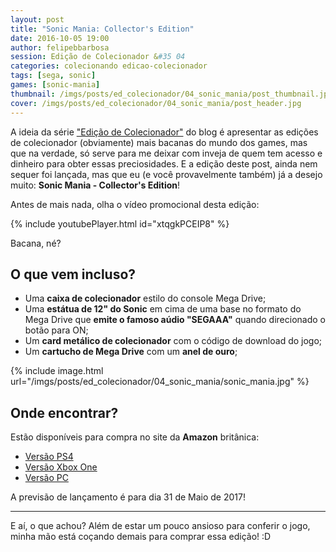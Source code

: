 ```yaml
---
layout: post
title: "Sonic Mania: Collector's Edition"
date: 2016-10-05 19:00
author: felipebbarbosa
session: Edição de Colecionador &#35 04
categories: colecionando edicao-colecionador
tags: [sega, sonic]
games: [sonic-mania]
thumbnail: /imgs/posts/ed_colecionador/04_sonic_mania/post_thumbnail.jpg
cover: /imgs/posts/ed_colecionador/04_sonic_mania/post_header.jpg
---
```


A ideia da série ["Edição de Colecionador"](/colecionando/edicao-colecionador/) do blog é apresentar as edições de colecionador (obviamente) mais bacanas do mundo dos games, mas que na verdade, só serve para me deixar com inveja de quem tem acesso e dinheiro para obter essas preciosidades. E a edição deste post, ainda nem sequer foi lançada, mas que eu (e você provavelmente também) já a desejo muito: **Sonic Mania - Collector's Edition**!

<!--more-->

Antes de mais nada, olha o vídeo promocional desta edição:

{% include youtubePlayer.html id="xtqgkPCEIP8" %}

Bacana, né?

## O que vem incluso?

- Uma **caixa de colecionador** estilo do console Mega Drive;
- Uma **estátua de 12" do Sonic** em cima de uma base no formato do Mega Drive que **emite o famoso aúdio "SEGAAA"** quando direcionado o botão para ON;
- Um **card metálico de colecionador** com o código de download do jogo;
- Um **cartucho de Mega Drive** com um **anel de ouro**;

{% include image.html url="/imgs/posts/ed_colecionador/04_sonic_mania/sonic_mania.jpg" %}

## Onde encontrar?

Estão disponíveis para compra no site da **Amazon** britânica:

- [Versão PS4](https://www.amazon.com/gp/product/B01LVZ7YXP)
- [Versão Xbox One](https://www.amazon.com/gp/product/B01LW93WIT)
- [Versão PC](https://www.amazon.com/gp/product/B01LVVBLPD)

A previsão de lançamento é para dia 31 de Maio de 2017!

---

E aí, o que achou? Além de estar um pouco ansioso para conferir o jogo, minha mão está coçando demais para comprar essa edição! :D
